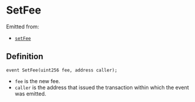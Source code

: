 # SetFee

Emitted from:

* [`setFee`](../write/setfee.md)

## Definition

```solidity
event SetFee(uint256 fee, address caller);
```

* `fee` is the new fee.
* `caller` is the address that issued the transaction within which the event was emitted.
